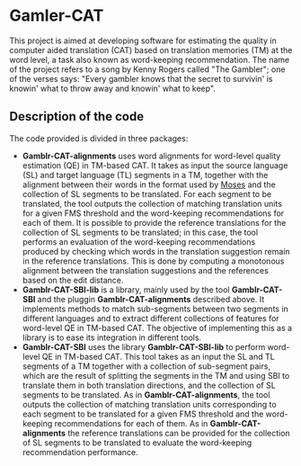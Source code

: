 # Gamler-CAT

This project is aimed at developing software for estimating the quality in computer aided translation (CAT) based on translation memories (TM) at the word level, a task also known as word-keeping recommendation. The name of the project refers to a song by Kenny Rogers called "The Gambler"; one of the verses says: "Every gambler knows that the secret to survivin' is knowin' what to throw away and knowin' what to keep". 

## Description of the code

The code provided is divided in three packages:
* **Gamblr-CAT-alignments** uses word alignments for word-level quality estimation (QE) in TM-based CAT. It takes as input the source language (SL) and target language (TL) segments in a TM, together with the alignment between their words in the format used by [Moses](http://www.statmt.org/moses/?n=FactoredTraining.AlignWords) and the collection of SL segments to be translated. For each segment to be translated, the tool outputs the collection of matching translation units for a given FMS threshold and the word-keeping recommendations for each of them. It is possible to provide the reference translations for the collection of SL segments to be translated; in this case, the tool performs an evaluation of the word-keeping recommendations produced by checking which words in the translation suggestion remain in the reference translations. This is done by computing a monotonous alignment between the translation suggestions and the references based on the edit distance.
* **Gamblr-CAT-SBI-lib** is a library, mainly used by the tool **Gamblr-CAT-SBI** and the pluggin **Gamblr-CAT-alignments** described above. It implements methods to match sub-segments between two segments in different languages and to extract different collections of features for word-level QE in TM-based CAT. The objective of implementing this as a library is to ease its integration in different tools.
* **Gamblr-CAT-SBI** uses the library **Gamblr-CAT-SBI-lib** to perform word-level QE in TM-based CAT. This tool takes as an input the SL and TL segments of a TM together with a collection of sub-segment pairs, which are the result of splitting the segments in the TM and using SBI to translate them in both translation directions, and the collection of SL segments to be translated. As in **Gamblr-CAT-alignments**, the tool outputs the collection of matching translation units corresponding to each segment to be translated for a given FMS threshold and the word-keeping recommendations for each of them. As in **Gamblr-CAT-alignments** the reference translations can be provided for the collection of SL segments to be translated to evaluate the word-keeping recommendation performance.
